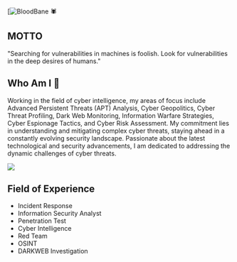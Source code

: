 [![BloodBane](https://img.shields.io/badge/MadeBy-EmreKoybasi-(Bloodbane)black) 🕷️

## MOTTO
"Searching for vulnerabilities in machines is foolish. Look for vulnerabilities in the deep desires of humans."


## Who Am I 👤
Working in the field of cyber intelligence, my areas of focus include Advanced Persistent Threats (APT) Analysis, Cyber Geopolitics, 
Cyber Threat Profiling, Dark Web Monitoring, Information Warfare Strategies, Cyber Espionage Tactics, and Cyber Risk Assessment. 
My commitment lies in understanding and mitigating complex cyber threats, staying ahead in a constantly evolving security landscape. 
Passionate about the latest technological and security advancements, I am dedicated to addressing the dynamic challenges of cyber threats.

   <img src="https://github.com/emrekybs/emrekybs/blob/main/236908488-60f25e53-47a8-43d5-a45a-b9b9dd37900e.gif">

## Field of Experience
* Incident Response
* Information Security Analyst
* Penetration Test
* Cyber Intelligence
* Red Team
* OSINT 
* DARKWEB Investigation
